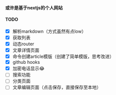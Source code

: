 #### 或许是基于nextjs的个人网站

#### TODO
- [x] 解析markdown（方式虽然有点low）
- [x] 获取列表
- [x] 动态router
- [x] 文章详情页面
- [x] 命令创建article模版（创建了简单模版，思考改进）
- [x] github hooks
- [x] 加密电话显示😂
- [ ] 搜索功能
- [ ] 分类页面
- [ ] 文章编辑页面（点击保存，直接保存至本地）